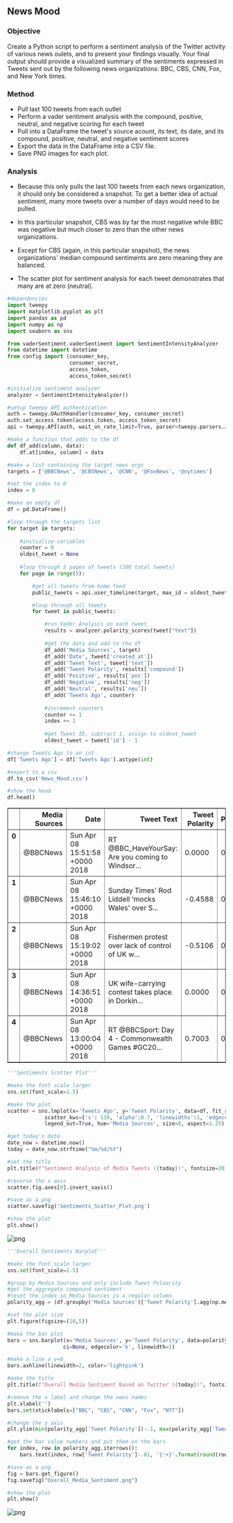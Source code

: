 
## News Mood
### Objective
Create a Python script to perform a sentiment analysis of the Twitter activity of various news oulets, and to present your findings visually. Your final output should provide a visualized summary of the sentiments expressed in Tweets sent out by the
following news organizations: BBC, CBS, CNN, Fox, and New York times.

### Method
* Pull last 100 tweets from each outlet
* Perform a vader sentiment analysis with the compound, positive, neutral, and negative scoring for each tweet
* Pull into a DataFrame the tweet's source acount, its text, its date, and its compound, positive, neutral, and negative sentiment scores
* Export the data in the DataFrame into a CSV file.
* Save PNG images for each plot.

### Analysis
* Because this only pulls the last 100 tweets from each news organization, it should only be considered a snapshot. To get a better idea of actual sentiment, many more tweets over a number of days would need to be pulled.


* In this particular snapshot, CBS was by far the most negative while BBC was negative but much closer to zero than the other news organizations.


* Except for CBS (again, in this particular snapshot), the news organizations' median compound sentiments are zero meaning they are balanced.


* The scatter plot for sentiment analysis for each tweet demonstrates that many are at zero (neutral).


```python
#dependencies
import tweepy
import matplotlib.pyplot as plt
import pandas as pd
import numpy as np
import seaborn as sns

from vaderSentiment.vaderSentiment import SentimentIntensityAnalyzer
from datetime import datetime
from config import (consumer_key, 
                    consumer_secret, 
                    access_token, 
                    access_token_secret)
```


```python
#initialize sentiment analyzer
analyzer = SentimentIntensityAnalyzer()

#setup tweepy API authentication
auth = tweepy.OAuthHandler(consumer_key, consumer_secret)
auth.set_access_token(access_token, access_token_secret)
api = tweepy.API(auth, wait_on_rate_limit=True, parser=tweepy.parsers.JSONParser())
```


```python
#make a function that adds to the df
def df_add(column, data):
    df.at[index, column] = data
```


```python
#make a list containing the target news orgs
targets = ['@BBCNews', '@CBSNews', '@CNN', '@FoxNews', '@nytimes']

#set the index to 0
index = 0

#make an empty df
df = pd.DataFrame()

#loop through the targets list
for target in targets:
    
    #initialize variables
    counter = 0
    oldest_tweet = None
            
    #loop through 5 pages of tweets (100 total tweets)
    for page in range(5):

        #get all tweets from home feed
        public_tweets = api.user_timeline(target, max_id = oldest_tweet)

        #loop through all tweets 
        for tweet in public_tweets:

            #run Vader Analysis on each tweet
            results = analyzer.polarity_scores(tweet["text"])
            
            #get the data and add to the df
            df_add('Media Sources', target)
            df_add('Date', tweet['created_at'])
            df_add('Tweet Text', tweet['text'])
            df_add('Tweet Polarity', results['compound'])
            df_add('Positive', results['pos'])
            df_add('Negative', results['neg'])
            df_add('Neutral', results['neu'])   
            df_add('Tweets Ago', counter)
           
            #increment counters 
            counter += 1            
            index += 1
            
            #get Tweet ID, subtract 1, assign to oldest_tweet
            oldest_tweet = tweet['id'] - 1

#change Tweets Ago to an int           
df['Tweets Ago'] = df['Tweets Ago'].astype(int)  

#export to a csv
df.to_csv('News_Mood.csv')

#show the head
df.head()
```




<div>
<style>
    .dataframe thead tr:only-child th {
        text-align: right;
    }

    .dataframe thead th {
        text-align: left;
    }

    .dataframe tbody tr th {
        vertical-align: top;
    }
</style>
<table border="1" class="dataframe">
  <thead>
    <tr style="text-align: right;">
      <th></th>
      <th>Media Sources</th>
      <th>Date</th>
      <th>Tweet Text</th>
      <th>Tweet Polarity</th>
      <th>Positive</th>
      <th>Negative</th>
      <th>Neutral</th>
      <th>Tweets Ago</th>
    </tr>
  </thead>
  <tbody>
    <tr>
      <th>0</th>
      <td>@BBCNews</td>
      <td>Sun Apr 08 15:51:58 +0000 2018</td>
      <td>RT @BBC_HaveYourSay: Are you coming to Windsor...</td>
      <td>0.0000</td>
      <td>0.000</td>
      <td>0.000</td>
      <td>1.000</td>
      <td>0</td>
    </tr>
    <tr>
      <th>1</th>
      <td>@BBCNews</td>
      <td>Sun Apr 08 15:46:10 +0000 2018</td>
      <td>Sunday Times' Rod Liddell 'mocks Wales' over S...</td>
      <td>-0.4588</td>
      <td>0.000</td>
      <td>0.231</td>
      <td>0.769</td>
      <td>1</td>
    </tr>
    <tr>
      <th>2</th>
      <td>@BBCNews</td>
      <td>Sun Apr 08 15:19:02 +0000 2018</td>
      <td>Fishermen protest over lack of control of UK w...</td>
      <td>-0.5106</td>
      <td>0.000</td>
      <td>0.323</td>
      <td>0.677</td>
      <td>2</td>
    </tr>
    <tr>
      <th>3</th>
      <td>@BBCNews</td>
      <td>Sun Apr 08 14:36:51 +0000 2018</td>
      <td>UK wife-carrying contest takes place in Dorkin...</td>
      <td>0.0000</td>
      <td>0.000</td>
      <td>0.000</td>
      <td>1.000</td>
      <td>3</td>
    </tr>
    <tr>
      <th>4</th>
      <td>@BBCNews</td>
      <td>Sun Apr 08 13:00:04 +0000 2018</td>
      <td>RT @BBCSport: Day 4 - Commonwealth Games #GC20...</td>
      <td>0.7003</td>
      <td>0.254</td>
      <td>0.000</td>
      <td>0.746</td>
      <td>4</td>
    </tr>
  </tbody>
</table>
</div>




```python
'''Sentiments Scatter Plot'''

#make the font scale larger
sns.set(font_scale=1.5)

#make the plot
scatter = sns.lmplot(x='Tweets Ago', y='Tweet Polarity', data=df, fit_reg=False, palette="pastel",
            scatter_kws={'s': 130, 'alpha':0.7, 'linewidths':1, 'edgecolor':'k'}, 
            legend_out=True, hue='Media Sources', size=8, aspect=1.25)

#get today's date
date_now = datetime.now()
today = date_now.strftime("%m/%d/%Y")

#set the title
plt.title(f"Sentiment Analysis of Media Tweets ({today})", fontsize=20)

#reverse the x axis
scatter.fig.axes[0].invert_xaxis()

#save as a png
scatter.savefig('Sentiments_Scatter_Plot.png')

#show the plot
plt.show()
```


![png](output_5_0.png)



```python
'''Overall Sentiments Barplot'''

#make the font scale larger
sns.set(font_scale=1.5)

#group by Media Sources and only include Tweet Poloarity
#get the aggregate compound sentiment
#reset the index so Media Sources is a regular column
polarity_agg = (df.groupby('Media Sources')['Tweet Polarity'].agg(np.mean)).reset_index()

#set the plot size
plt.figure(figsize=(10,5))

#make the bar plot
bars = sns.barplot(x='Media Sources', y='Tweet Polarity', data=polarity_agg, palette="pastel", 
                  ci=None, edgecolor='k', linewidth=1)

#make a line a y=0
bars.axhline(linewidth=2, color='lightpink')

#make the title
plt.title(f"Overall Media Sentiment Based on Twitter ({today})", fontsize=20)

#remove the x label and change the news names
plt.xlabel('')
bars.set(xticklabels=["BBC", "CBS", "CNN", "Fox", "NYT"])

#change the y axis 
plt.ylim(min(polarity_agg['Tweet Polarity'])-.1, max(polarity_agg['Tweet Polarity'])+.1)

#get the bar value numbers and put them on the bars
for index, row in polarity_agg.iterrows():
    bars.text(index, row['Tweet Polarity']-.01, '{:+}'.format(round(row['Tweet Polarity'], 3)), ha="center", va='top')

#save as a png
fig = bars.get_figure()
fig.savefig("Overall_Media_Sentiment.png")

#show the plot
plt.show()
```


![png](output_6_0.png)

